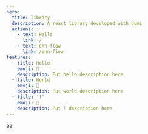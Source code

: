 ```yaml
---
hero:
  title: library
  description: A react library developed with dumi
  actions:
    - text: Hello
      link: /
    - text: enn-flow
      link: /enn-flow
features:
  - title: Hello
    emoji: 💎
    description: Put hello description here
  - title: World
    emoji: 🌈
    description: Put world description here
  - title: '!'
    emoji: 🚀
    description: Put ! description here
---
```


aa
